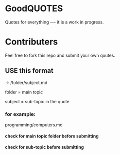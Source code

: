 # GoodQUOTES
Quotes for everything --- it is a work in progress.

# Contributers
Feel free to fork this repo and submit your own qoutes.

## USE this format
 -> /folder/subject.md 

folder = main topic

subject = sub-topic in the quote

### for example:

programming/computers.md

#### check for main topic folder before submitting

#### check for sub-topic before submitting
